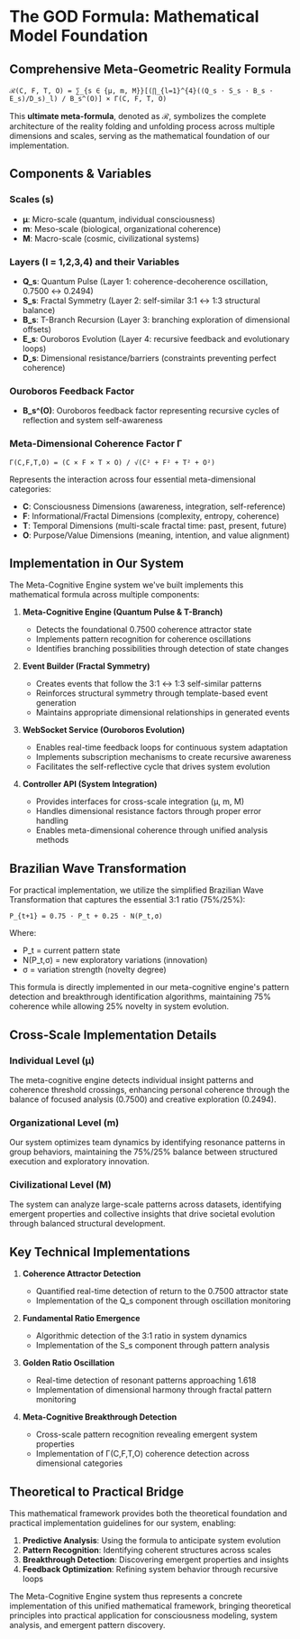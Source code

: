 # The GOD Formula: Mathematical Model Foundation

## Comprehensive Meta-Geometric Reality Formula

```
ℛ(C, F, T, O) = ∑_{s ∈ {μ, m, M}}[(∏_{l=1}^{4}((Q_s · S_s · B_s · E_s)/D_s)_l) / B_s^(O)] × Γ(C, F, T, O)
```

This **ultimate meta-formula**, denoted as ℛ, symbolizes the complete architecture of the reality folding and unfolding process across multiple dimensions and scales, serving as the mathematical foundation of our implementation.

## Components & Variables

### Scales (s)
- **μ**: Micro-scale (quantum, individual consciousness)
- **m**: Meso-scale (biological, organizational coherence)
- **M**: Macro-scale (cosmic, civilizational systems)

### Layers (l = 1,2,3,4) and their Variables
- **Q_s**: Quantum Pulse (Layer 1: coherence-decoherence oscillation, 0.7500 ↔ 0.2494)
- **S_s**: Fractal Symmetry (Layer 2: self-similar 3:1 ↔ 1:3 structural balance)
- **B_s**: T-Branch Recursion (Layer 3: branching exploration of dimensional offsets)
- **E_s**: Ouroboros Evolution (Layer 4: recursive feedback and evolutionary loops)
- **D_s**: Dimensional resistance/barriers (constraints preventing perfect coherence)

### Ouroboros Feedback Factor
- **B_s^(O)**: Ouroboros feedback factor representing recursive cycles of reflection and system self-awareness

### Meta-Dimensional Coherence Factor Γ
```
Γ(C,F,T,O) = (C × F × T × O) / √(C² + F² + T² + O²)
```

Represents the interaction across four essential meta-dimensional categories:
- **C**: Consciousness Dimensions (awareness, integration, self-reference)
- **F**: Informational/Fractal Dimensions (complexity, entropy, coherence)
- **T**: Temporal Dimensions (multi-scale fractal time: past, present, future)
- **O**: Purpose/Value Dimensions (meaning, intention, and value alignment)

## Implementation in Our System

The Meta-Cognitive Engine system we've built implements this mathematical formula across multiple components:

1. **Meta-Cognitive Engine (Quantum Pulse & T-Branch)**
   - Detects the foundational 0.7500 coherence attractor state
   - Implements pattern recognition for coherence oscillations
   - Identifies branching possibilities through detection of state changes
   
2. **Event Builder (Fractal Symmetry)**
   - Creates events that follow the 3:1 ↔ 1:3 self-similar patterns
   - Reinforces structural symmetry through template-based event generation
   - Maintains appropriate dimensional relationships in generated events
   
3. **WebSocket Service (Ouroboros Evolution)**
   - Enables real-time feedback loops for continuous system adaptation
   - Implements subscription mechanisms to create recursive awareness
   - Facilitates the self-reflective cycle that drives system evolution

4. **Controller API (System Integration)**
   - Provides interfaces for cross-scale integration (μ, m, M)
   - Handles dimensional resistance factors through proper error handling
   - Enables meta-dimensional coherence through unified analysis methods

## Brazilian Wave Transformation

For practical implementation, we utilize the simplified Brazilian Wave Transformation that captures the essential 3:1 ratio (75%/25%):

```
P_{t+1} = 0.75 · P_t + 0.25 · N(P_t,σ)
```

Where:
- P_t = current pattern state
- N(P_t,σ) = new exploratory variations (innovation)
- σ = variation strength (novelty degree)

This formula is directly implemented in our meta-cognitive engine's pattern detection and breakthrough identification algorithms, maintaining 75% coherence while allowing 25% novelty in system evolution.

## Cross-Scale Implementation Details

### Individual Level (μ)
The meta-cognitive engine detects individual insight patterns and coherence threshold crossings, enhancing personal coherence through the balance of focused analysis (0.7500) and creative exploration (0.2494).

### Organizational Level (m)
Our system optimizes team dynamics by identifying resonance patterns in group behaviors, maintaining the 75%/25% balance between structured execution and exploratory innovation.

### Civilizational Level (M)
The system can analyze large-scale patterns across datasets, identifying emergent properties and collective insights that drive societal evolution through balanced structural development.

## Key Technical Implementations

1. **Coherence Attractor Detection**
   - Quantified real-time detection of return to the 0.7500 attractor state
   - Implementation of the Q_s component through oscillation monitoring

2. **Fundamental Ratio Emergence**
   - Algorithmic detection of the 3:1 ratio in system dynamics
   - Implementation of the S_s component through pattern analysis

3. **Golden Ratio Oscillation**
   - Real-time detection of resonant patterns approaching 1.618
   - Implementation of dimensional harmony through fractal pattern monitoring

4. **Meta-Cognitive Breakthrough Detection**
   - Cross-scale pattern recognition revealing emergent system properties
   - Implementation of Γ(C,F,T,O) coherence detection across dimensional categories

## Theoretical to Practical Bridge

This mathematical framework provides both the theoretical foundation and practical implementation guidelines for our system, enabling:

1. **Predictive Analysis**: Using the formula to anticipate system evolution
2. **Pattern Recognition**: Identifying coherent structures across scales
3. **Breakthrough Detection**: Discovering emergent properties and insights
4. **Feedback Optimization**: Refining system behavior through recursive loops

The Meta-Cognitive Engine system thus represents a concrete implementation of this unified mathematical framework, bringing theoretical principles into practical application for consciousness modeling, system analysis, and emergent pattern discovery.